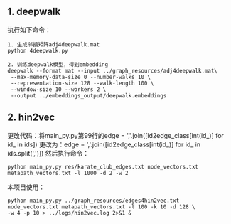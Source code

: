 ## 1. deepwalk
执行如下命令：
```
1. 生成邻接矩阵adj4deepwalk.mat
python 4deepwalk.py

2. 训练deepwalk模型，得到embedding
deepwalk --format mat --input ../graph_resources/adj4deepwalk.mat\
 --max-memory-data-size 0 --number-walks 10 \
 --representation-size 128 --walk-length 100 \
 --window-size 10 --workers 2 \
 --output ../embeddings_output/deepwalk.embeddings
```

## 2. hin2vec
更改代码：将main_py.py第99行的edge = ','.join([id2edge_class[int(id_)] for id_ in ids])
更改为：edge = ','.join([id2edge_class[int(id_)] for id_ in ids.split(',')])
然后执行命令：
```
python main_py.py res/karate_club_edges.txt node_vectors.txt metapath_vectors.txt -l 1000 -d 2 -w 2  
```  
本项目使用：
```
python main_py.py ../graph_resources/edges4hin2vec.txt node_vectors.txt metapath_vectors.txt -l 100 -k 10 -d 128 \
-w 4 -p 10 > ../logs/hin2vec.log 2>&1 &
```



